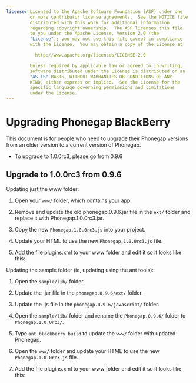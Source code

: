 ```yaml
---
license: Licensed to the Apache Software Foundation (ASF) under one
         or more contributor license agreements.  See the NOTICE file
         distributed with this work for additional information
         regarding copyright ownership.  The ASF licenses this file
         to you under the Apache License, Version 2.0 (the
         "License"); you may not use this file except in compliance
         with the License.  You may obtain a copy of the License at

           http://www.apache.org/licenses/LICENSE-2.0

         Unless required by applicable law or agreed to in writing,
         software distributed under the License is distributed on an
         "AS IS" BASIS, WITHOUT WARRANTIES OR CONDITIONS OF ANY
         KIND, either express or implied.  See the License for the
         specific language governing permissions and limitations
         under the License.
---
```


Upgrading Phonegap BlackBerry
============================

This document is for people who need to upgrade their Phonegap versions from an older version to a current version of Phonegap.

- To upgrade to 1.0.0rc3, please go from 0.9.6

## Upgrade to 1.0.0rc3 from 0.9.6 ##

Updating just the www folder:

1. Open your `www/` folder, which contains your app.
2. Remove and update the old phonegap.0.9.6.jar file in the `ext/` folder and replace it with Phonegap.1.0.0rc3.jar.
3. Copy the new `Phonegap.1.0.0rc3.js` into your project.
4. Update your HTML to use the new `Phonegap.1.0.0rc3.js` file.
5. Add the file plugins.xml to your www folder and edit it so it looks like this:

    <?xml version="1.0" encoding="UTF-8"?>
    <plugins>
      <plugin name="Camera"         value="com.phonegap.camera.Camera"/>
      <plugin name="Network Status" value="com.phonegap.network.Network"/>
      <plugin name="Notification"   value="com.phonegap.notification.Notification"/>
      <plugin name="Accelerometer"  value="com.phonegap.accelerometer.Accelerometer"/>
      <plugin name="Geolocation"    value="com.phonegap.geolocation.Geolocation"/>
      <plugin name="File"           value="com.phonegap.file.FileManager"/>
      <plugin name="FileTransfer"   value="com.phonegap.http.FileTransfer"/>
      <plugin name="Contact"        value="com.phonegap.pim.Contact"/>
      <plugin name="MediaCapture"   value="com.phonegap.media.MediaCapture"/>
    </plugins>

Updating the sample folder (ie, updating using the ant tools):

1. Open the `sample/lib/` folder.
2. Update the .jar file in the `phonegap.0.9.6/ext/` folder.
3. Update the .js file in the `phonegap.0.9.6/javascript/` folder.
4. Open the `sample/lib/` folder and rename the `Phonegap.0.9.6/` folder to `Phonegap.1.0.0rc3/`.
5. Type `ant blackberry build` to update the `www/` folder with updated Phonegap.
6. Open the `www/` folder and update your HTML to use the new `Phonegap.1.0.0rc3.js` file.
7. Add the file plugins.xml to your www folder and edit it so it looks like this:

    <?xml version="1.0" encoding="UTF-8"?>
    <plugins>
      <plugin name="Camera"         value="com.phonegap.camera.Camera"/>
      <plugin name="Network Status" value="com.phonegap.network.Network"/>
      <plugin name="Notification"   value="com.phonegap.notification.Notification"/>
      <plugin name="Accelerometer"  value="com.phonegap.accelerometer.Accelerometer"/>
      <plugin name="Geolocation"    value="com.phonegap.geolocation.Geolocation"/>
      <plugin name="File"           value="com.phonegap.file.FileManager"/>
      <plugin name="FileTransfer"   value="com.phonegap.http.FileTransfer"/>
      <plugin name="Contact"        value="com.phonegap.pim.Contact"/>
      <plugin name="MediaCapture"   value="com.phonegap.media.MediaCapture"/>
    </plugins>
